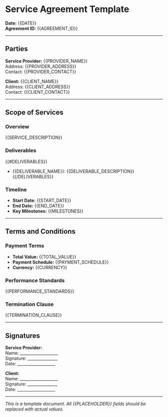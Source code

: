 # Service Agreement Template

**Date:** {{DATE}}  
**Agreement ID:** {{AGREEMENT_ID}}

---

## Parties

**Service Provider:** {{PROVIDER_NAME}}  
Address: {{PROVIDER_ADDRESS}}  
Contact: {{PROVIDER_CONTACT}}

**Client:** {{CLIENT_NAME}}  
Address: {{CLIENT_ADDRESS}}  
Contact: {{CLIENT_CONTACT}}

---

## Scope of Services

### Overview
{{SERVICE_DESCRIPTION}}

### Deliverables
{{#DELIVERABLES}}
- {{DELIVERABLE_NAME}}: {{DELIVERABLE_DESCRIPTION}}
{{/DELIVERABLES}}

### Timeline
- **Start Date:** {{START_DATE}}
- **End Date:** {{END_DATE}}
- **Key Milestones:** {{MILESTONES}}

---

## Terms and Conditions

### Payment Terms
- **Total Value:** {{TOTAL_VALUE}}
- **Payment Schedule:** {{PAYMENT_SCHEDULE}}
- **Currency:** {{CURRENCY}}

### Performance Standards
{{PERFORMANCE_STANDARDS}}

### Termination Clause
{{TERMINATION_CLAUSE}}

---

## Signatures

**Service Provider:**  
Name: ___________________  
Signature: _______________  
Date: ___________________

**Client:**  
Name: ___________________  
Signature: _______________  
Date: ___________________

---

*This is a template document. All {{PLACEHOLDER}} fields should be replaced with actual values.* 